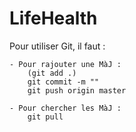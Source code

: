 # LifeHealth

Pour utiliser Git, il faut :
 
    - Pour rajouter une MàJ :
        (git add .)
        git commit -m ""
        git push origin master
        
    - Pour chercher les MàJ :
        git pull
